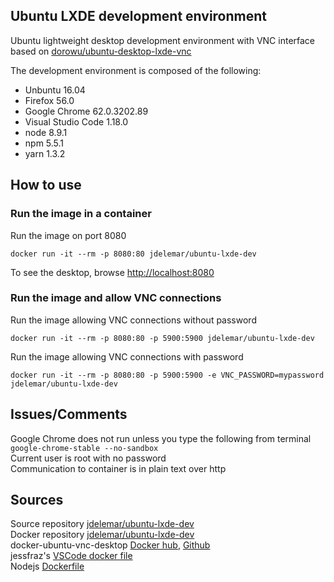 ## Ubuntu LXDE development environment
Ubuntu lightweight desktop development environment with VNC interface based on [dorowu/ubuntu-desktop-lxde-vnc](https://hub.docker.com/r/dorowu/ubuntu-desktop-lxde-vnc/)  
  
The development environment is composed of the following:
- Unbuntu 16.04
- Firefox 56.0
- Google Chrome 62.0.3202.89
- Visual Studio Code 1.18.0
- node 8.9.1
- npm 5.5.1
- yarn 1.3.2

## How to use
### Run the image in a container
Run the image on port 8080
```console
docker run -it --rm -p 8080:80 jdelemar/ubuntu-lxde-dev
```
To see the desktop, browse [http://localhost:8080](http://localhost:8080)  

### Run the image and allow VNC connections
Run the image allowing VNC connections without password
```console
docker run -it --rm -p 8080:80 -p 5900:5900 jdelemar/ubuntu-lxde-dev
```
Run the image allowing VNC connections with password
```console
docker run -it --rm -p 8080:80 -p 5900:5900 -e VNC_PASSWORD=mypassword jdelemar/ubuntu-lxde-dev
```  

## Issues/Comments
Google Chrome does not run unless you type the following from terminal `google-chrome-stable --no-sandbox`  
Current user is root with no password  
Communication to container is in plain text over http  

## Sources
Source repository [jdelemar/ubuntu-lxde-dev](https://github.com/JDelemar/dockerfiles/tree/master/ubuntu-lxde-dev)  
Docker repository [jdelemar/ubuntu-lxde-dev](https://hub.docker.com/r/jdelemar/ubuntu-lxde-dev/)  
docker-ubuntu-vnc-desktop [Docker hub](https://hub.docker.com/r/dorowu/ubuntu-desktop-lxde-vnc/), [Github](https://github.com/fcwu/docker-ubuntu-vnc-desktop)  
jessfraz's [VSCode docker file](https://github.com/jessfraz/dockerfiles/blob/master/vscode/Dockerfile)  
Nodejs [Dockerfile](https://github.com/nodejs/docker-node)